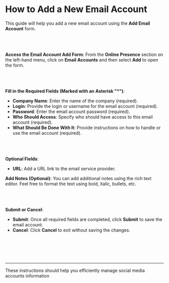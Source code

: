 **How to Add a New Email Account**
==============================
This guide will help you add a new email account using the **Add Email Account** form.
<br></br>
<br></br>

**Access the Email Account Add Form**:
From the **Online Presence** section on the left-hand menu, click on **Email Accounts** and then select **Add** to open the form.
<br></br>
<br></br>

**Fill in the Required Fields (Marked with an Asterisk "*")**:
- **Company Name**: Enter the name of the company (required).
- **Login**: Provide the login or username for the email account (required).
- **Password**: Enter the email account password (required).
- **Who Should Access**: Specify who should have access to this email account (required).
- **What Should Be Done With It**: Provide instructions on how to handle or use the email account (required).
<br></br>
<br></br>

**Optional Fields**:
- **URL**: Add a URL link to the email service provider.

**Add Notes (Optional)**:
You can add additional notes using the rich text editor. Feel free to format the text using bold, italic, bullets, etc.
<br></br>
<br></br>

**Submit or Cancel**:
- **Submit**: Once all required fields are completed, click **Submit** to save the email account.
- **Cancel**: Click **Cancel** to exit without saving the changes.

<br></br>
<br></br>

---
These instructions should help you efficiently manage social media accounts information
